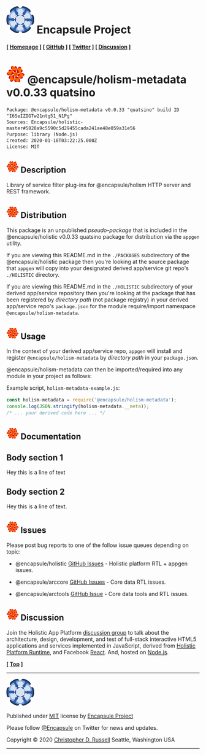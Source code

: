 # [![](ASSETS/blue-burst-encapsule.io-icon-72x72.png "Encapsule Project Homepage")](https://encapsule.io) Encapsule Project

**[ [Homepage](https://encapsule.io "Encapsule Project Homepage...") ] [ [GitHub](https://github.com/Encapsule "Encapsule Project GitHub...") ] [ [Twitter](https://twitter.com/Encapsule "Encapsule Project Twitter...") ] [ [Discussion](https://groups.google.com/a/encapsule.io/forum/#!forum/holistic-app-platform-discussion-group "Holistic app platform discussion group...") ]**

# ![](ASSETS/encapsule-holistic-48x48.png) @encapsule/holism-metadata v0.0.33 quatsino

```
Package: @encapsule/holism-metadata v0.0.33 "quatsino" build ID "I6SeIZIGTw21ntg51_N1Pg"
Sources: Encapsule/holistic-master#5828a9c5590c5d29455cada241ae48e059a31e56
Purpose: library (Node.js)
Created: 2020-01-18T03:22:25.000Z
License: MIT
```

## ![](ASSETS/encapsule-holistic-32x32.png) Description

Library of service filter plug-ins for @encapsule/holism HTTP server and REST framework.

## ![](ASSETS/encapsule-holistic-32x32.png) Distribution

This package is an unpublished _pseudo-package_ that is included in the @encapsule/holistic v0.0.33 quatsino package for distribution via the `appgen` utility.

If you are viewing this README.md in the `./PACKAGES` subdirectory of the @encapsule/holistic package then you're looking at the source package that `appgen` will copy into your designated derived app/service git repo's `./HOLISTIC` directory.

If you are viewing this README.md in the `./HOLISTIC` subdirectory of your derived app/service repository then you're looking at the package that has been registered by _directory path_ (not package registry) in your derived app/service repo's `package.json` for the module require/import namespace `@encapsule/holism-metadata`.

## ![](ASSETS/encapsule-holistic-32x32.png) Usage

In the context of your derived app/service repo, `appgen` will install and register `@encapsule/holism-metadata` by _directory path_ in your `package.json`.

@encapsule/holism-metadata can then be imported/required into any module in your project as follows:

Example script, `holism-metadata-example.js`:

```JavaScript
const holism-metadata = require('@encapsule/holism-metadata');
console.log(JSON.stringify(holism-metadata.__meta));
/* ... your derived code here ... */
```

## ![](ASSETS/encapsule-holistic-32x32.png) Documentation

## Body section 1

Hey this is a line of text

## Body section 2

Hey this is a line of text.

## ![](ASSETS/encapsule-holistic-32x32.png) Issues

Please post bug reports to one of the follow issue queues depending on topic:

- @encapsule/holistic [GitHub Issues](https://github.com/Encapsule/holistic/issues) - Holistic platform RTL + appgen issues.

- @encapsule/arccore [GitHub Issues](https://github.com/Encapsule/ARCcore/issues) - Core data RTL issues.

- @encapsule/arctools [GitHub Issue](https://github.com/Encapsule/ARCtools/issues) - Core data tools and RTL issues.

## ![](ASSETS/encapsule-holistic-32x32.png) Discussion

Join the Holistic App Platform [discussion group](https://groups.google.com/a/encapsule.io/forum/#!forum/holistic-app-platform-discussion-group "Holistic app platform discussion group...") to talk about the architecture, design, development, and test of full-stack interactive HTML5 applications and services implemented in JavaScript, derived from [Holistic Platform Runtime](#-holistic-platform-runtime), and Facebook [React](https://reactjs.org). And, hosted on [Node.js](https://nodejs.org).

**[ [Top](#-encapsule-project "Scroll to the top of the page...") ]**

<hr>

[![Encapsule Project](ASSETS/blue-burst-encapsule.io-icon-72x72.png "Encapsule Project")](https://encapsule.io)

Published under [MIT](LICENSE) license by [Encapsule Project](https://encapsule.io)

Please follow [@Encapsule](https://twitter.com/encapsule) on Twitter for news and updates.

Copyright &copy; 2020 [Christopher D. Russell](https://github.com/ChrisRus) Seattle, Washington USA

<hr>